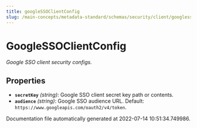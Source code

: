 ```yaml
---
title: googleSSOClientConfig
slug: /main-concepts/metadata-standard/schemas/security/client/googlessoclientconfig
---
```


# GoogleSSOClientConfig

*Google SSO client security configs.*

## Properties

- **`secretKey`** *(string)*: Google SSO client secret key path or contents.
- **`audience`** *(string)*: Google SSO audience URL. Default: `https://www.googleapis.com/oauth2/v4/token`.


Documentation file automatically generated at 2022-07-14 10:51:34.749986.
